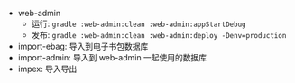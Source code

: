 * web-admin
  * 运行: `gradle :web-admin:clean :web-admin:appStartDebug`
  * 发布: `gradle :web-admin:clean :web-admin:deploy -Denv=production`
* import-ebag: 导入到电子书包数据库
* import-admin: 导入到 web-admin 一起使用的数据库
* impex: 导入导出


